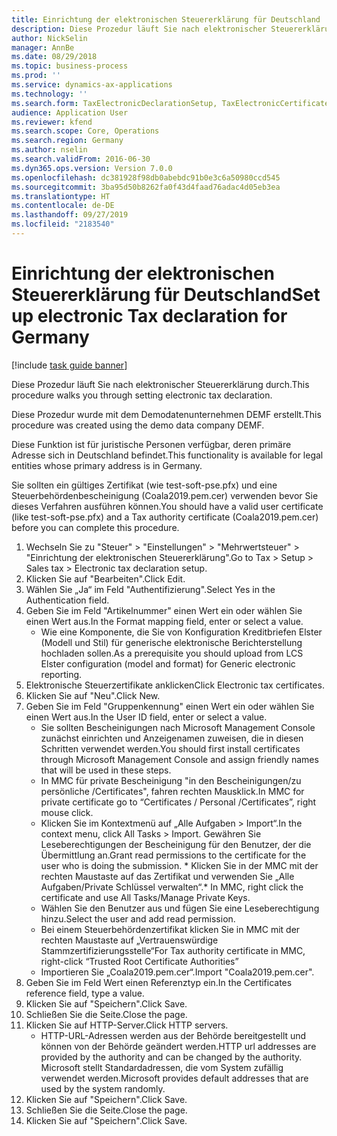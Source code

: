 ```yaml
---
title: Einrichtung der elektronischen Steuererklärung für Deutschland
description: Diese Prozedur läuft Sie nach elektronischer Steuererklärung durch.
author: NickSelin
manager: AnnBe
ms.date: 08/29/2018
ms.topic: business-process
ms.prod: ''
ms.service: dynamics-ax-applications
ms.technology: ''
ms.search.form: TaxElectronicDeclarationSetup, TaxElectronicCertificates, TaxElectronicHTTPServer
audience: Application User
ms.reviewer: kfend
ms.search.scope: Core, Operations
ms.search.region: Germany
ms.author: nselin
ms.search.validFrom: 2016-06-30
ms.dyn365.ops.version: Version 7.0.0
ms.openlocfilehash: dc381928f98db0abebdc91b0e3c6a50980ccd545
ms.sourcegitcommit: 3ba95d50b8262fa0f43d4faad76adac4d05eb3ea
ms.translationtype: HT
ms.contentlocale: de-DE
ms.lasthandoff: 09/27/2019
ms.locfileid: "2183540"
---
```

# <a name="set-up-electronic-tax-declaration-for-germany"></a><span data-ttu-id="40b4e-103">Einrichtung der elektronischen Steuererklärung für Deutschland</span><span class="sxs-lookup"><span data-stu-id="40b4e-103">Set up electronic Tax declaration for Germany</span></span>

[!include [task guide banner](../../includes/task-guide-banner.md)]

<span data-ttu-id="40b4e-104">Diese Prozedur läuft Sie nach elektronischer Steuererklärung durch.</span><span class="sxs-lookup"><span data-stu-id="40b4e-104">This procedure walks you through setting electronic tax declaration.</span></span>

<span data-ttu-id="40b4e-105">Diese Prozedur wurde mit dem Demodatenunternehmen DEMF erstellt.</span><span class="sxs-lookup"><span data-stu-id="40b4e-105">This procedure was created using the demo data company DEMF.</span></span> 

<span data-ttu-id="40b4e-106">Diese Funktion ist für juristische Personen verfügbar, deren primäre Adresse sich in Deutschland befindet.</span><span class="sxs-lookup"><span data-stu-id="40b4e-106">This functionality is available for legal entities whose primary address is in Germany.</span></span>

<span data-ttu-id="40b4e-107">Sie sollten ein gültiges Zertifikat (wie test-soft-pse.pfx) und eine Steuerbehördenbescheinigung (Coala2019.pem.cer) verwenden bevor Sie dieses Verfahren ausführen können.</span><span class="sxs-lookup"><span data-stu-id="40b4e-107">You should have a valid user certificate (like test-soft-pse.pfx) and a Tax authority certificate (Coala2019.pem.cer) before you can complete this procedure.</span></span>


1. <span data-ttu-id="40b4e-108">Wechseln Sie zu "Steuer" > "Einstellungen" > "Mehrwertsteuer" > "Einrichtung der elektronischen Steuererklärung".</span><span class="sxs-lookup"><span data-stu-id="40b4e-108">Go to Tax > Setup > Sales tax > Electronic tax declaration setup.</span></span>
2. <span data-ttu-id="40b4e-109">Klicken Sie auf "Bearbeiten".</span><span class="sxs-lookup"><span data-stu-id="40b4e-109">Click Edit.</span></span>
3. <span data-ttu-id="40b4e-110">Wählen Sie „Ja“ im Feld "Authentifizierung".</span><span class="sxs-lookup"><span data-stu-id="40b4e-110">Select Yes in the Authentication field.</span></span>
4. <span data-ttu-id="40b4e-111">Geben Sie im Feld "Artikelnummer" einen Wert ein oder wählen Sie einen Wert aus.</span><span class="sxs-lookup"><span data-stu-id="40b4e-111">In the Format mapping field, enter or select a value.</span></span>
    * <span data-ttu-id="40b4e-112">Wie eine Komponente, die Sie von Konfiguration Kreditbriefen Elster (Modell und Stil) für generische elektronische Berichterstellung hochladen sollen.</span><span class="sxs-lookup"><span data-stu-id="40b4e-112">As a prerequisite you should upload from LCS Elster configuration (model and format) for Generic electronic reporting.</span></span>  
5. <span data-ttu-id="40b4e-113">Elektronische Steuerzertifikate anklicken</span><span class="sxs-lookup"><span data-stu-id="40b4e-113">Click Electronic tax certificates.</span></span>
6. <span data-ttu-id="40b4e-114">Klicken Sie auf "Neu".</span><span class="sxs-lookup"><span data-stu-id="40b4e-114">Click New.</span></span>
7. <span data-ttu-id="40b4e-115">Geben Sie im Feld "Gruppenkennung" einen Wert ein oder wählen Sie einen Wert aus.</span><span class="sxs-lookup"><span data-stu-id="40b4e-115">In the User ID field, enter or select a value.</span></span>
    * <span data-ttu-id="40b4e-116">Sie sollten Bescheinigungen nach Microsoft Management Console zunächst einrichten und Anzeigenamen zuweisen, die in diesen Schritten verwendet werden.</span><span class="sxs-lookup"><span data-stu-id="40b4e-116">You should first install certificates through Microsoft Management Console and assign friendly names that will be used in these steps.</span></span>  
    * <span data-ttu-id="40b4e-117">In MMC für private Bescheinigung "in den Bescheinigungen/zu persönliche /Certificates", fahren rechten Mausklick.</span><span class="sxs-lookup"><span data-stu-id="40b4e-117">In MMC for private certificate go to “Certificates / Personal /Certificates”, right mouse click.</span></span> 
    * <span data-ttu-id="40b4e-118">Klicken Sie im Kontextmenü auf „Alle Aufgaben > Import“.</span><span class="sxs-lookup"><span data-stu-id="40b4e-118">In the context menu, click All Tasks > Import.</span></span> <span data-ttu-id="40b4e-119">Gewähren Sie Leseberechtigungen der Bescheinigung für den Benutzer, der die Übermittlung an.</span><span class="sxs-lookup"><span data-stu-id="40b4e-119">Grant read permissions to the certificate for the user who is doing the submission.</span></span>     <span data-ttu-id="40b4e-120">\* Klicken Sie in der MMC mit der rechten Maustaste auf das Zertifikat und verwenden Sie „Alle Aufgaben/Private Schlüssel verwalten“.</span><span class="sxs-lookup"><span data-stu-id="40b4e-120">\* In MMC, right click the certificate and use All Tasks/Manage Private Keys.</span></span> 
    * <span data-ttu-id="40b4e-121">Wählen Sie den Benutzer aus und fügen Sie eine Leseberechtigung hinzu.</span><span class="sxs-lookup"><span data-stu-id="40b4e-121">Select the user and add read permission.</span></span>  
    * <span data-ttu-id="40b4e-122">Bei einem Steuerbehördenzertifikat klicken Sie in MMC mit der rechten Maustaste auf „Vertrauenswürdige Stammzertifizierungsstelle“</span><span class="sxs-lookup"><span data-stu-id="40b4e-122">For Tax authority certificate in MMC, right-click “Trusted Root Certificate Authorities”</span></span>  
    * <span data-ttu-id="40b4e-123">Importieren Sie „Coala2019.pem.cer“.</span><span class="sxs-lookup"><span data-stu-id="40b4e-123">Import "Coala2019.pem.cer".</span></span>  
8. <span data-ttu-id="40b4e-124">Geben Sie im Feld Wert einen Referenztyp ein.</span><span class="sxs-lookup"><span data-stu-id="40b4e-124">In the Certificates reference field, type a value.</span></span>
9. <span data-ttu-id="40b4e-125">Klicken Sie auf "Speichern".</span><span class="sxs-lookup"><span data-stu-id="40b4e-125">Click Save.</span></span>
10. <span data-ttu-id="40b4e-126">Schließen Sie die Seite.</span><span class="sxs-lookup"><span data-stu-id="40b4e-126">Close the page.</span></span>
11. <span data-ttu-id="40b4e-127">Klicken Sie auf HTTP-Server.</span><span class="sxs-lookup"><span data-stu-id="40b4e-127">Click HTTP servers.</span></span>
    * <span data-ttu-id="40b4e-128">HTTP-URL-Adressen werden aus der Behörde bereitgestellt und können von der Behörde geändert werden.</span><span class="sxs-lookup"><span data-stu-id="40b4e-128">HTTP url addresses are provided by the authority and can be changed by the authority.</span></span> <span data-ttu-id="40b4e-129">Microsoft stellt Standardadressen, die vom System zufällig verwendet werden.</span><span class="sxs-lookup"><span data-stu-id="40b4e-129">Microsoft provides default addresses that are used by the system randomly.</span></span>  
12. <span data-ttu-id="40b4e-130">Klicken Sie auf "Speichern".</span><span class="sxs-lookup"><span data-stu-id="40b4e-130">Click Save.</span></span>
13. <span data-ttu-id="40b4e-131">Schließen Sie die Seite.</span><span class="sxs-lookup"><span data-stu-id="40b4e-131">Close the page.</span></span>
14. <span data-ttu-id="40b4e-132">Klicken Sie auf "Speichern".</span><span class="sxs-lookup"><span data-stu-id="40b4e-132">Click Save.</span></span>

